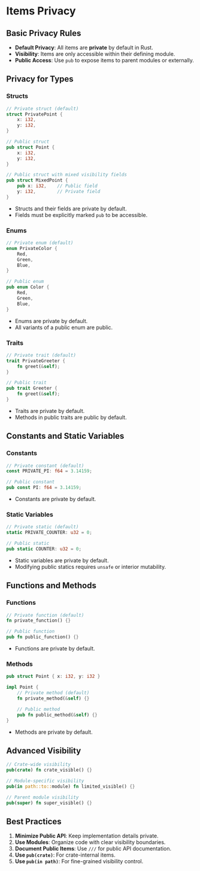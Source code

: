 # Items Privacy

## Basic Privacy Rules
- **Default Privacy**: All items are **private** by default in Rust.
- **Visibility**: Items are only accessible within their defining module.
- **Public Access**: Use `pub` to expose items to parent modules or externally.

## Privacy for Types

### Structs
```rust
// Private struct (default)
struct PrivatePoint {
    x: i32,
    y: i32,
}

// Public struct
pub struct Point {
    x: i32,
    y: i32,
}

// Public struct with mixed visibility fields
pub struct MixedPoint {
    pub x: i32,    // Public field
    y: i32,        // Private field
}
```
- Structs and their fields are private by default.
- Fields must be explicitly marked `pub` to be accessible.

### Enums
```rust
// Private enum (default)
enum PrivateColor {
    Red,
    Green,
    Blue,
}

// Public enum
pub enum Color {
    Red,
    Green,
    Blue,
}
```
- Enums are private by default.
- All variants of a public enum are public.

### Traits
```rust
// Private trait (default)
trait PrivateGreeter {
    fn greet(&self);
}

// Public trait
pub trait Greeter {
    fn greet(&self);
}
```
- Traits are private by default.
- Methods in public traits are public by default.

## Constants and Static Variables

### Constants
```rust
// Private constant (default)
const PRIVATE_PI: f64 = 3.14159;

// Public constant
pub const PI: f64 = 3.14159;
```
- Constants are private by default.

### Static Variables
```rust
// Private static (default)
static PRIVATE_COUNTER: u32 = 0;

// Public static
pub static COUNTER: u32 = 0;
```
- Static variables are private by default.
- Modifying public statics requires `unsafe` or interior mutability.

## Functions and Methods

### Functions
```rust
// Private function (default)
fn private_function() {}

// Public function
pub fn public_function() {}
```
- Functions are private by default.

### Methods
```rust
pub struct Point { x: i32, y: i32 }

impl Point {
    // Private method (default)
    fn private_method(&self) {}

    // Public method
    pub fn public_method(&self) {}
}
```
- Methods are private by default.

## Advanced Visibility
```rust
// Crate-wide visibility
pub(crate) fn crate_visible() {}

// Module-specific visibility
pub(in path::to::module) fn limited_visible() {}

// Parent module visibility
pub(super) fn super_visible() {}
```

## Best Practices
1. **Minimize Public API**: Keep implementation details private.
2. **Use Modules**: Organize code with clear visibility boundaries.
3. **Document Public Items**: Use `///` for public API documentation.
4. **Use `pub(crate)`**: For crate-internal items.
5. **Use `pub(in path)`**: For fine-grained visibility control.